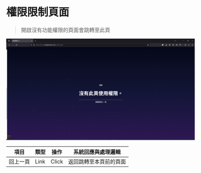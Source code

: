 # 權限限制頁面
> 開啟沒有功能權限的頁面會跳轉至此頁


![沒有使用權限](asset/banned-page.png)

| 項目 | 類型 | 操作 | 系統回應與處理邏輯 |
| --- | --- | --- | --- |
| 回上一頁 | Link | Click | 返回跳轉至本頁前的頁面 |


